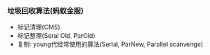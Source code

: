 ### 垃圾回收算法(蚂蚁金服)

* 标记清理(CMS)
* 标记整理(Seral Old, ParOld)
* 复制: young代经常使用的算法(Serial, ParNew, Parallel scanvenge)